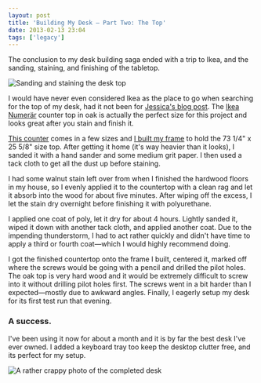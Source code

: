```yaml
---
layout: post
title: 'Building My Desk — Part Two: The Top'
date: 2013-02-13 23:04
tags: ['legacy']
---
```


The conclusion to my desk building saga ended with a trip to Ikea, and the sanding, staining, and finishing of the tabletop.

![Sanding and staining the desk top](assets/desk/finish_process.jpg)

I would have never even considered Ikea as the place to go when searching for the top of my desk, had it not been for [Jessica's blog post](http://spacekat.github.com/blog/2012/07/31/steel-pipe-standing-desk/). The [Ikea Numerär](http://www.ikea.com/us/en/catalog/products/40057396/) counter top in oak is actually the perfect size for this project and looks great after you stain and finish it.

[This counter](http://www.ikea.com/us/en/catalog/products/40057396/) comes in a few sizes and [I built my frame](../../../../2013/01/14/building-my-desk-part-one-the-frame) to hold the 73 1/4" x 25 5/8" size top. After getting it home (it's way heavier than it looks), I sanded it with a hand sander and some medium grit paper. I then used a tack cloth to get all the dust up before staining.

I had some walnut stain left over from when I finished the hardwood floors in my house, so I evenly applied it to the countertop with a clean rag and let it absorb into the wood for about five minutes. After wiping off the excess, I let the stain dry overnight before finishing it with polyurethane.

I applied one coat of poly, let it dry for about 4 hours. Lightly sanded it, wiped it down with another tack cloth, and applied another coat. Due to the impending thunderstorm, I had to act rather quickly and didn't have time to apply a third or fourth coat—which I would highly recommend doing.

I got the finished countertop onto the frame I built, centered it, marked off where the screws would be going with a pencil and drilled the pilot holes. The oak top is very hard wood and it would be extremely difficult to screw into it without drilling pilot holes first. The screws went in a bit harder than I expected—mostly due to awkward angles. Finally, I eagerly setup my desk for its first test run that evening.

### A success.

I've been using it now for about a month and it is by far the best desk I've ever owned. I added a keyboard tray too keep the desktop clutter free, and its perfect for my setup.

![A rather crappy photo of the completed desk](assets/desk/finished_desk.jpg)

